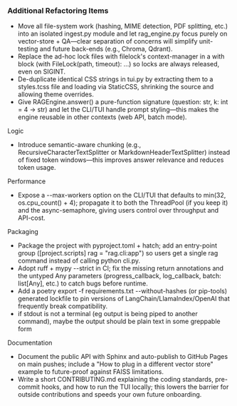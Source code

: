 ### Additional Refactoring Items

- Move all file-system work (hashing, MIME detection, PDF splitting, etc.) into an isolated ingest.py module and let rag_engine.py focus purely on vector-store + QA—clear separation of concerns will simplify unit-testing and future back-ends (e.g., Chroma, Qdrant).
- Replace the ad-hoc lock files with filelock's context-manager in a with block (with FileLock(path, timeout): …) so locks are always released, even on SIGINT.
- De-duplicate identical CSS strings in tui.py by extracting them to a styles.tcss file and loading via StaticCSS, shrinking the source and allowing theme overrides.
- Give RAGEngine.answer() a pure-function signature (question: str, k: int = 4 -> str) and let the CLI/TUI handle prompt styling—this makes the engine reusable in other contexts (web API, batch mode).

Logic

- Introduce semantic-aware chunking (e.g., RecursiveCharacterTextSplitter or MarkdownHeaderTextSplitter) instead of fixed token windows—this improves answer relevance and reduces token usage.

Performance

- Expose a --max-workers option on the CLI/TUI that defaults to min(32, os.cpu_count() + 4); propagate it to both the ThreadPool (if you keep it) and the async-semaphore, giving users control over throughput and API-cost.

Packaging

- Package the project with pyproject.toml + hatch; add an entry-point group ([project.scripts] rag = "rag.cli:app") so users get a single rag command instead of calling python cli.py.
- Adopt ruff + mypy --strict in CI; fix the missing return annotations and the untyped Any parameters (progress_callback, log_callback, batch: list[Any], etc.) to catch bugs before runtime.
- Add a poetry export -f requirements.txt --without-hashes (or pip-tools) generated lockfile to pin versions of LangChain/LlamaIndex/OpenAI that frequently break compatibility.
- if stdout is not a terminal (eg output is being piped to another command), maybe the output should be plain text in some greppable form

Documentation

- Document the public API with Sphinx and auto-publish to GitHub Pages on main pushes; include a "How to plug in a different vector store" example to future-proof against FAISS limitations.
- Write a short CONTRIBUTING.md explaining the coding standards, pre-commit hooks, and how to run the TUI locally; this lowers the barrier for outside contributions and speeds your own future onboarding.

